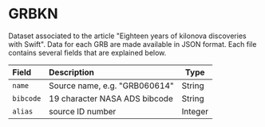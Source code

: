 # GRBKN
Dataset associated to the article "Eighteen years of kilonova discoveries with Swift". Data for each GRB are made available in JSON format. Each file contains several fields that are explained below.

| Field | Description | Type 
| :--- | :--- | --- 
| `name` | Source name, e.g. "GRB060614" | String 
| `bibcode` | 19 character NASA ADS bibcode | String 
| `alias` | source ID number  | Integer 


